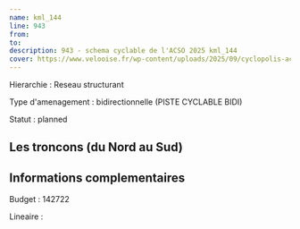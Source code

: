 ```yaml
---
name: kml_144 
line: 943
from: 
to:  
description: 943 - schema cyclable de l'ACSO 2025 kml_144 
cover: https://www.velooise.fr/wp-content/uploads/2025/09/cyclopolis-acso-default.jpg
---
```

Hierarchie : Reseau structurant

Type d'amenagement : bidirectionnelle (PISTE CYCLABLE BIDI)

Statut : planned

## Les troncons (du Nord au Sud)

## Informations complementaires

Budget  : 142722 

Lineaire :

